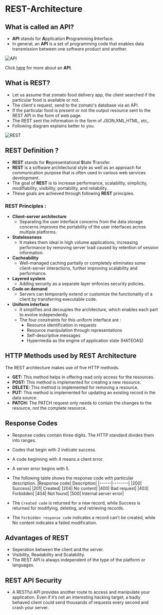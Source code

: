# REST-Architecture
## What is called an API?
- **API** stands for **A**pplication **P**rogramming **I**nterface. 
- In general, an **API** is a set of programming code that enables data transmission between one software product and another.

![API](https://encrypted-tbn0.gstatic.com/images?q=tbn:ANd9GcQDzT7su1ZcjFDC24OQ3aEDv2Noh6_SZhsJug&usqp=CAU)

Click [here](https://en.wikipedia.org/wiki/API) for more about an **API**.


## What is REST?
- Let us assume that zomato food delivery app, the client searched if the particular food is available or not.
- The client's request, send to the zomato's database via an API.
- If the particular food is present or not the output resource sent to the REST API in the form of web page.
- The REST sent the information in the form of JSON,XML,HTML, etc,.
- Following diagram explains better to you.

![REST](https://encrypted-tbn0.gstatic.com/images?q=tbn:ANd9GcTGWU2E5TqHwcSnaL1SKk4eYSz4SqU8ZUfTtg&usqp=CAU)

## REST Definition ?
- **REST** stands for **R**epresentational **S**tate **T**ransfer.
- **REST** is a software architectural style as well as an approach for communication purpose that is often used in various web services development.
- The goal of **REST** is to increase performance, scalability, simplicity, modifiability, visibility, portability, and reliability.
- These goals are achieved through following **REST** principles.
### REST Principles :
- **Client–server architecture**
  + Separating the user interface concerns from the data storage concerns improves the portability of the user interfaces across multiple platforms.
- **Statelessness**
  + It makes them ideal in high volume applications, increasing performance by removing server load caused by retention of session information.
- **Cacheability**
  + Well-managed caching partially or completely eliminates some client–server interactions, further improving scalability and performance.
- **Layered system**
  + Adding security as a separate layer enforces security policies.
- **Code on demand**
  + Servers can temporarily extend or customize the functionality of a client by transferring executable code.
- **Uniform interface**
  + It simplifies and decouples the architecture, which enables each part to evolve independently.
  + The four constraints for this uniform interface are :
    * Resource identification in requests
    * Resource manipulation through representations
    * Self-descriptive messages
    * Hypermedia as the engine of application state (HATEOAS)
## HTTP Methods used by REST Architecture
The REST architecture makes use of five HTTP methods.

- **GET:** This method helps in offering read only access for the resources.
- **POST:** This method is implemented for creating a new resource.
- **DELETE:** This method is implemented for removing a resource.
- **PUT:** This method is implemented for updating an existing record in the data source.
- **PATCH:** The PATCH request only needs to contain the changes to the resource, not the complete resource.

## Response Codes
- Response codes contain three digits. The HTTP standard divides them into ranges.
- Codes that begin with 2 indicate success.
- A code beginning with 4 means a client error.
- A server error begins with 5.
- The following table shows the response code with particular description.
  |Response code|  Description|
  |------|--------|
  |200|	  Success|
  |201|	  Created|
  |204|	  No content|
  |400|	  Bad request|
  |403|	  Forbidden|
  |404|	  Not found|
  |500|	  Internal server error|

- The `Created code` is returned for a new record, while Success is returned for modifying, deleting, and retrieving records.
- The `Forbidden response code` indicates a record can’t be created, while No content indicates a failed modification.

## Advantages of REST
- Seperation between the client and the server.
- Visibility, Readability and Scalability.
- The REST API is always independent of the type of the platform or languages.

## REST API Security
- A RESTful API provides another route to access and manipulate your application. Even if it’s not an interesting hacking target, a badly behaved client could send thousands of requests every second and crash your server.

